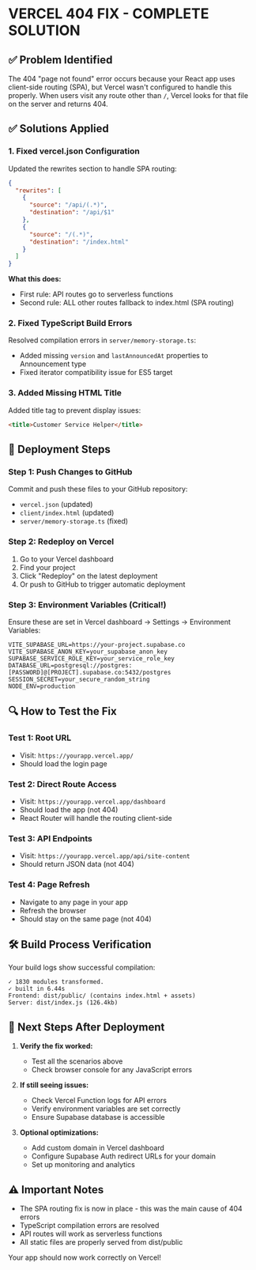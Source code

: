 # VERCEL 404 FIX - COMPLETE SOLUTION

## ✅ Problem Identified
The 404 "page not found" error occurs because your React app uses client-side routing (SPA), but Vercel wasn't configured to handle this properly. When users visit any route other than `/`, Vercel looks for that file on the server and returns 404.

## ✅ Solutions Applied

### 1. Fixed vercel.json Configuration
Updated the rewrites section to handle SPA routing:

```json
{
  "rewrites": [
    {
      "source": "/api/(.*)",
      "destination": "/api/$1"
    },
    {
      "source": "/(.*)",
      "destination": "/index.html"
    }
  ]
}
```

**What this does:**
- First rule: API routes go to serverless functions
- Second rule: ALL other routes fallback to index.html (SPA routing)

### 2. Fixed TypeScript Build Errors
Resolved compilation errors in `server/memory-storage.ts`:
- Added missing `version` and `lastAnnouncedAt` properties to Announcement type
- Fixed iterator compatibility issue for ES5 target

### 3. Added Missing HTML Title
Added title tag to prevent display issues:
```html
<title>Customer Service Helper</title>
```

## 🚀 Deployment Steps

### Step 1: Push Changes to GitHub
Commit and push these files to your GitHub repository:
- `vercel.json` (updated)
- `client/index.html` (updated) 
- `server/memory-storage.ts` (fixed)

### Step 2: Redeploy on Vercel
1. Go to your Vercel dashboard
2. Find your project
3. Click "Redeploy" on the latest deployment
4. Or push to GitHub to trigger automatic deployment

### Step 3: Environment Variables (Critical!)
Ensure these are set in Vercel dashboard → Settings → Environment Variables:

```
VITE_SUPABASE_URL=https://your-project.supabase.co
VITE_SUPABASE_ANON_KEY=your_supabase_anon_key
SUPABASE_SERVICE_ROLE_KEY=your_service_role_key
DATABASE_URL=postgresql://postgres:[PASSWORD]@[PROJECT].supabase.co:5432/postgres
SESSION_SECRET=your_secure_random_string
NODE_ENV=production
```

## 🔍 How to Test the Fix

### Test 1: Root URL
- Visit: `https://yourapp.vercel.app/`
- Should load the login page

### Test 2: Direct Route Access
- Visit: `https://yourapp.vercel.app/dashboard`
- Should load the app (not 404)
- React Router will handle the routing client-side

### Test 3: API Endpoints
- Visit: `https://yourapp.vercel.app/api/site-content`
- Should return JSON data (not 404)

### Test 4: Page Refresh
- Navigate to any page in your app
- Refresh the browser
- Should stay on the same page (not 404)

## 🛠️ Build Process Verification

Your build logs show successful compilation:
```
✓ 1830 modules transformed.
✓ built in 6.44s
Frontend: dist/public/ (contains index.html + assets)
Server: dist/index.js (126.4kb)
```

## 🎯 Next Steps After Deployment

1. **Verify the fix worked:**
   - Test all the scenarios above
   - Check browser console for any JavaScript errors

2. **If still seeing issues:**
   - Check Vercel Function logs for API errors
   - Verify environment variables are set correctly
   - Ensure Supabase database is accessible

3. **Optional optimizations:**
   - Add custom domain in Vercel dashboard
   - Configure Supabase Auth redirect URLs for your domain
   - Set up monitoring and analytics

## ⚠️ Important Notes

- The SPA routing fix is now in place - this was the main cause of 404 errors
- TypeScript compilation errors are resolved
- API routes will work as serverless functions
- All static files are properly served from dist/public

Your app should now work correctly on Vercel!